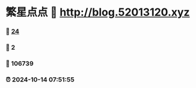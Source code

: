 # 繁星点点 :link: http://blog.52013120.xyz 
### :page_facing_up: [24](http://blog.52013120.xyz/tag.html) 
### :speech_balloon: 2 
### :hibiscus: 106739 
### :alarm_clock: 2024-10-14 07:51:55 
